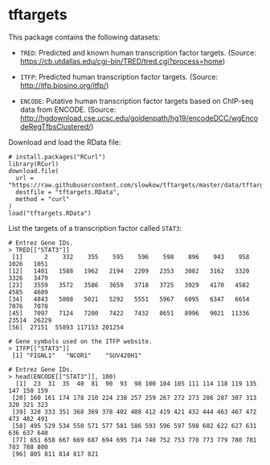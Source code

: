 # tftargets

This package contains the following datasets:

* `TRED`: Predicted and known human transcription factor targets. (Source:
  https://cb.utdallas.edu/cgi-bin/TRED/tred.cgi?process=home)

* `ITFP`: Predicted human transcription factor targets. (Source:
  http://itfp.biosino.org/itfp/)

* `ENCODE`: Putative human transcription factor targets based on ChIP-seq data
  from ENCODE. (Source:
  http://hgdownload.cse.ucsc.edu/goldenpath/hg19/encodeDCC/wgEncodeRegTfbsClustered/)

Download and load the RData file:

```{r}
# install.packages("RCurl")
library(RCurl)
download.file(
  url = "https://raw.githubusercontent.com/slowkow/tftargets/master/data/tftargets.RData",
  destfile = "tftargets.RData",
  method = "curl"
)
load("tftargets.RData")
```

List the targets of a transcription factor called `STAT3`:

```{r}
# Entrez Gene IDs.
> TRED[["STAT3"]]
 [1]      2    332    355    595    596    598    896    943    958   1026   1051
[12]   1401   1588   1962   2194   2209   2353   3082   3162   3320   3326   3479
[23]   3559   3572   3586   3659   3718   3725   3929   4170   4582   4585   4609
[34]   4843   5008   5021   5292   5551   5967   6095   6347   6654   7076   7078
[45]   7097   7124   7200   7422   7432   8651   8996   9021  11336  23514  26229
[56]  27151  55893 117153 201254

# Gene symbols used on the ITFP website.
> ITFP[["STAT3"]]
 [1] "FIGNL1"   "NCOR1"    "SUV420H1"

# Entrez Gene IDs.
> head(ENCODE[["STAT3"]], 100)
  [1]  23  31  35  40  81  90  93  98 100 104 105 111 114 118 119 135 147 150 159
 [20] 160 161 174 178 210 224 238 257 259 267 272 273 286 287 307 313 320 321 323
 [39] 328 333 351 368 369 378 402 408 412 419 421 432 444 463 467 472 473 482 491
 [58] 495 529 534 550 571 577 581 586 593 596 597 598 602 622 627 631 636 637 640
 [77] 651 658 667 669 687 694 695 714 740 752 753 770 773 779 780 781 783 788 800
 [96] 805 811 814 817 821
```
